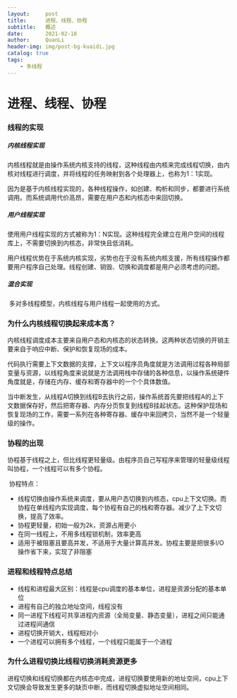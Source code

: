 ```yaml
---
layout:     post
title:      进程、线程、协程
subtitle:   概述
date:       2021-02-18
author:     QuanLi
header-img: img/post-bg-kuaidi.jpg
catalog: true
tags:
    - 多线程
---
```


# 进程、线程、协程

### 线程的实现

##### 内核线程实现

​	内核线程就是由操作系统内核支持的线程，这种线程由内核来完成线程切换，由内核对线程进行调度，并将线程的任务映射到各个处理器上，也称为1：1实现。

​	因为是基于内核线程实现的，各种线程操作，如创建、构析和同步，都要进行系统调用。而系统调用代价高昂，需要在用户态和内核态中来回切换。

##### 用户线程实现

​	使用用户线程实现的方式被称为1：N实现。这种线程完全建立在用户空间的线程库上，不需要切换到内核态，非常快且低消耗。

​	用户线程优势在于系统内核实现，劣势也在于没有系统内核支援，所有线程操作都要用户程序自己处理。线程创建、销毁、切换和调度都是用户必须考虑的问题。

##### 混合实现

​	多对多线程模型，内核线程与用户线程一起使用的方式。

### 为什么内核线程切换起来成本高？

​	内核线程调度成本主要来自用户态和内核态的状态转换。这两种状态切换的开销主要来自于响应中断、保护和恢复现场的成本。

​	代码执行需要上下文数据的支撑，上下文以程序员角度就是方法调用过程各种局部变量与资源，以线程角度来说就是方法调用栈中存储的各种信息，以操作系统硬件角度就是，存储在内存、缓存和寄存器中的一个个具体数值。

​	当中断发生，从线程A切换到线程B去执行之前，操作系统首先要把线程A的上下文数据保存好，然后把寄存器、内存分页恢复到线程B挂起状态。这种保护现场和恢复现场的工作，需要一系列在各种寄存器、缓存中来回拷贝，当然不是一个轻量级的操作。



### 协程的出现

​	协程基于线程之上，但比线程更轻量级。由程序员自己写程序来管理的轻量级线程叫协程，一个线程可以有多个协程。

​	协程特点：

- 线程切换由操作系统来调度，要从用户态切换到内核态，cpu上下文切换。而协程在单线程内实现调度，每个协程有自己的栈和寄存器。减少了上下文切换，提高了效率。
- 协程更轻量，初始一般为2k，资源占用更小
- 在同一线程上，不用多线程锁机制，效率更高
- 适用于被阻塞且要高并发，不适用于大量计算高并发。协程主要是把很多I/O操作省下来，实现了非阻塞

### 进程和线程特点总结

- 线程和进程最大区别：线程是cpu调度的基本单位，进程是资源分配的基本单位
- 进程有自己的独立地址空间，线程没有
- 同一进程下线程可共享进程内资源（全局变量、静态变量），进程之间只能通过进程间通信
- 进程切换开销大，线程相对小
- 一个进程可以拥有多个线程，一个线程只能属于一个进程

### 为什么进程切换比线程切换消耗资源更多

​	进程切换和线程切换都在内核态中完成，进程切换要使用新的地址空间，cpu上下文切换会导致发生更多的缺页中断，而线程切换虚拟地址空间相同。